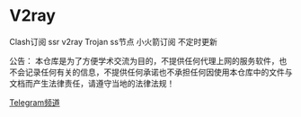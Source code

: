 # V2ray
Clash订阅 ssr v2ray Trojan ss节点 小火箭订阅 不定时更新

公告：
本仓库是为了方便学术交流为目的，不提供任何代理上网的服务软件，也不会记录任何有关的信息，不提供任何承诺也不承担任何因使用本仓库中的文件与文档而产生法律责任，请遵守当地的法律法规！


[Telegram频道](http://t.me/WarmTips)
